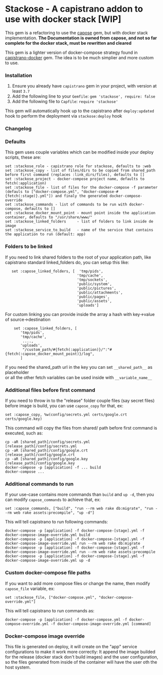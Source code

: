 # Stackose - A capistrano addon to use with docker stack [WIP]

This gem is a refactoring to use the [capose](https://github.com/netguru/capose) gem, but with docker stack implementation.
**The Documentation is owned from capose, and not so far complete for the docker stack, must be rewritten and cleared**

This gem is a lighter version of docker-compose strategy found in [capistrano-docker](https://github.com/netguru/capistrano-docker) gem. 
The idea is to be much simplier and more custom to use.


### Installation

  1. Ensure you already have `capistrano` gem in your project, with version at least `3.7`
  2. Add the following line to your `Gemfile`: `gem 'stackose', require: false`
  3. Add the following file to `Capfile`: `require 'stackose'`

This gem will automatically hook up to the capistrano after `deploy:updated` hook to perform the deployment via `stackose:deploy` hook

### Changelog


### Defaults

This gem uses couple variables which can be modified inside your deploy scripts, these are:

    set :stackose_role - capistrano role for stackose, defaults to :web
    set :stackose_copy - list of files/dirs to be copied from shared_path before first command (replaces :link_dirs/files), defaults to []
    set :stackose_project - docker-compose project name, defaults to fetch(:application)
    set :stackose_file - list of files for the docker-compose -f parameter (defauls to ["docker-compose.yml", "docker-compose-#{fetch(:stage)}.yml"]) and finaly the generated docker-compose-override
    set :stackose_commands - list of commands to be run with docker-compose, defaults to []
    set :stackose_docker_mount_point - mount point inside the application container, defaults to "/usr/share/www/"
    set :stackose_linked_folders     - list of folders to link inside de image 
    set :stackose_service_to_build   - name of the service that contains the application to run (default: app)

### Folders to be linked
If you need to link shared folders to the root of your application path, like capistrano standard linked_folders do,
you can setup this like:

       set :capose_linked_folders, [  'tmp/pids',
                                     'tmp/cache',
                                     'tmp/sockets',
                                     'public/system',
                                     'public/pictures',
                                     'public/attachments',
                                     'public/pages',
                                     'public/assets',
                                     'uploads']
       
For custom linking you can provide inside the array a hash with key->value of source->destination

        set :capose_linked_folders, [
           'tmp/pids',
           'tmp/cache',
            ....,
           'uploads',
            "/custom_path/#{fetch(:application)}/":"#{fetch(:capose_docker_mount_point)}/log",
           ]
           
if you need the shared_path url in the key you can set `__shared_path__` as placeholder     
or all the other fetch variables can be used inside with `__variable_name__`      
        


### Additional files before first command
If you need to throw in to the "release" folder couple files (say secret files) before image is build, you can use `capose_copy` for that, ex:

    set :capose_copy, %w(config/secrets.yml certs/google.crt certs/google.key)

This command will copy the files from shared/ path before first command is executed, such as:

    cp -aR [shared_path]/config/secrets.yml [release_path]/config/secrets.yml
    cp -aR [shared_path]/config/google.crt [release_path]/config/google.crt
    cp -aR [shared_path]/config/google.key [release_path]/config/google.key
    docker-compose -p [application] -f ... build
    docker-compose ...

### Additional commands to run
If your use-case contains more commands than `build` and `up -d`, then you can modify `capose_commands` to achieve that, ex:

    set :capose_commands, ["build", "run --rm web rake db:migrate", "run --rm web rake assets:precompile", "up -d"]

This will tell capistrano to run following commands:

    docker-compose -p [application] -f docker-compose-[stage].yml -f docker-compose-image-override.yml build
    docker-compose -p [application] -f docker-compose-[stage].yml -f docker-compose-image-override.yml run --rm web rake db:migrate
    docker-compose -p [application] -f docker-compose-[stage].yml -f docker-compose-image-override.yml run --rm web rake assets:precompile
    docker-compose -p [application] -f docker-compose-[stage].yml -f docker-compose-image-override.yml up -d

### Custom docker-compose file paths

If you want to add more compose files or change the name, then modify `capose_file` variable, ex:

    set :stackose_file, ["docker-compose.yml", "docker-compose-override.yml"]

This will tell capistrano to run commands as:

    docker-compose -p [application] -f docker-compose.yml -f docker-compose-override.yml -f docker-compose-image-override.yml [command]

### Docker-compose image override
  
This file is generated on deploy, it will create on the "app" service configurations to make it work more correctly:
It append the image builded for the release (docker stack don't build images) and the user configuration, so the files generated
from inside of the container will have the user oth the host system.